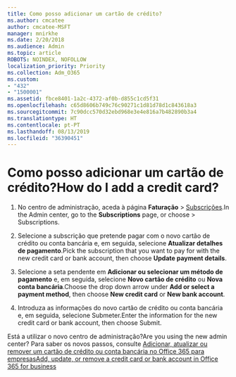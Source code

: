 ```yaml
---
title: Como posso adicionar um cartão de crédito?
ms.author: cmcatee
author: cmcatee-MSFT
manager: mnirkhe
ms.date: 2/20/2018
ms.audience: Admin
ms.topic: article
ROBOTS: NOINDEX, NOFOLLOW
localization_priority: Priority
ms.collection: Adm_O365
ms.custom:
- "432"
- "1500001"
ms.assetid: fbce8401-1a2c-4372-af0b-d855c1cd5f31
ms.openlocfilehash: c65d8606b749c76c90271c1d81d78d1c843618a3
ms.sourcegitcommit: 7c90dcc570d32ebd968e3e4e816a7b482890b3a4
ms.translationtype: HT
ms.contentlocale: pt-PT
ms.lasthandoff: 08/13/2019
ms.locfileid: "36390451"
---
```

# <a name="how-do-i-add-a-credit-card"></a><span data-ttu-id="30901-102">Como posso adicionar um cartão de crédito?</span><span class="sxs-lookup"><span data-stu-id="30901-102">How do I add a credit card?</span></span>

1. <span data-ttu-id="30901-103">No centro de administração, aceda à página **Faturação** \> [Subscrições](https://go.microsoft.com/fwlink/p/?linkid=842054).</span><span class="sxs-lookup"><span data-stu-id="30901-103">In the Admin center, go to the **Subscriptions** page, or choose \> [](https://go.microsoft.com/fwlink/p/?linkid=842054) Subscriptions.</span></span>

2. <span data-ttu-id="30901-104">Selecione a subscrição que pretende pagar com o novo cartão de crédito ou conta bancária e, em seguida, selecione **Atualizar detalhes de pagamento**.</span><span class="sxs-lookup"><span data-stu-id="30901-104">Pick the subscription that you want to pay for with the new credit card or bank account, then choose **Update payment details**.</span></span>

3. <span data-ttu-id="30901-105">Selecione a seta pendente em **Adicionar ou selecionar um método de pagamento** e, em seguida, selecione **Novo cartão de crédito** ou **Nova conta bancária**.</span><span class="sxs-lookup"><span data-stu-id="30901-105">Choose the drop down arrow under **Add or select a payment method**, then choose **New credit card** or **New bank account**.</span></span>

4. <span data-ttu-id="30901-106">Introduza as informações do novo cartão de crédito ou conta bancária e, em seguida, selecione Submeter.</span><span class="sxs-lookup"><span data-stu-id="30901-106">Enter the information for the new credit card or bank account, then choose Submit.</span></span>

<span data-ttu-id="30901-107">Está a utilizar o novo centro de administração?</span><span class="sxs-lookup"><span data-stu-id="30901-107">Are you using the new admin center?</span></span> <span data-ttu-id="30901-108">Para saber os novos passos, consulte [Adicionar, atualizar ou remover um cartão de crédito ou conta bancária no Office 365 para empresas](https://docs.microsoft.com/pt-PT/office365/admin/subscriptions-and-billing/add-update-or-remove-credit-card-or-bank-account)</span><span class="sxs-lookup"><span data-stu-id="30901-108">[Add, update, or remove a credit card or bank account in Office 365 for business](https://docs.microsoft.com/en-us/office365/admin/subscriptions-and-billing/add-update-or-remove-credit-card-or-bank-account)</span></span>
